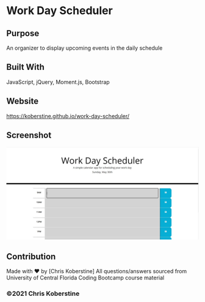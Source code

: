 # Work Day Scheduler

## Purpose
An organizer to display upcoming events in the daily schedule

## Built With
JavaScript, jQuery, Moment.js, Bootstrap

## Website
https://koberstine.github.io/work-day-scheduler/

## Screenshot
![](https://github.com/koberstine/work-day-scheduler/blob/main/screenshot.jpg)

## Contribution
Made with ❤️ by [Chris Koberstine] All questions/answers sourced from University of Central Florida Coding Bootcamp course material

### ©️2021 Chris Koberstine
